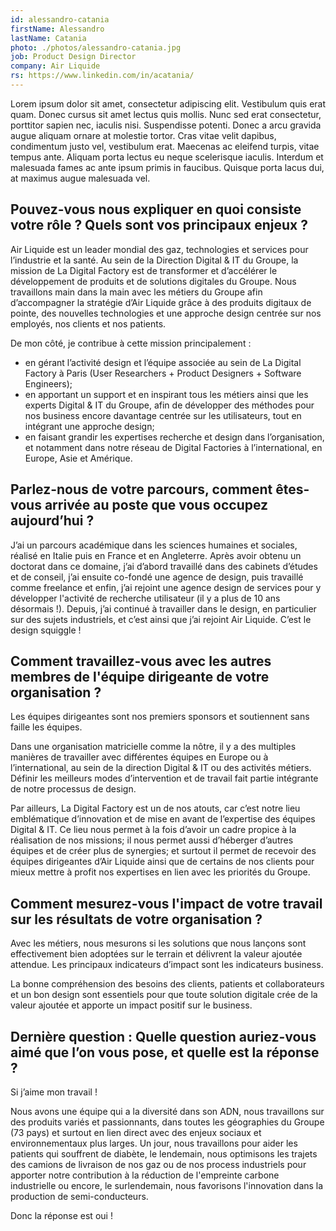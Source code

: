 ```yaml
---
id: alessandro-catania
firstName: Alessandro
lastName: Catania
photo: ./photos/alessandro-catania.jpg
job: Product Design Director
company: Air Liquide
rs: https://www.linkedin.com/in/acatania/
---
```


<p class="fr-text--lead">Lorem ipsum dolor sit amet, consectetur adipiscing elit. Vestibulum quis erat quam. Donec cursus sit amet lectus quis mollis. Nunc sed erat consectetur, porttitor sapien nec, iaculis nisi. Suspendisse potenti. Donec a arcu gravida augue aliquam ornare at molestie tortor. Cras vitae velit dapibus, condimentum justo vel, vestibulum erat. Maecenas ac eleifend turpis, vitae tempus ante. Aliquam porta lectus eu neque scelerisque iaculis. Interdum et malesuada fames ac ante ipsum primis in faucibus. Quisque porta lacus dui, at maximus augue malesuada vel. </p>

<h2 class="fr-h6">Pouvez-vous nous expliquer en quoi consiste votre rôle ? Quels sont vos principaux enjeux ?</h2>

Air Liquide est un leader mondial des gaz, technologies et services pour l’industrie et la santé. Au sein de la Direction Digital & IT du Groupe, la mission de La Digital Factory est de transformer et d’accélérer le développement de produits et de solutions digitales du Groupe. Nous travaillons main dans la main avec les métiers du Groupe afin d’accompagner la stratégie d’Air Liquide grâce à des produits digitaux de pointe, des nouvelles technologies et une approche design centrée sur nos employés, nos clients et nos patients.

De mon côté, je contribue à cette mission principalement :
- en gérant l’activité design et l’équipe associée au sein de La Digital Factory à Paris (User Researchers + Product Designers + Software Engineers);
- en apportant un support et en inspirant tous les métiers ainsi que les experts Digital & IT du Groupe, afin de développer des méthodes pour nos business encore davantage centrée sur les utilisateurs, tout en intégrant une approche design;
- en faisant grandir les expertises recherche et design dans l’organisation, et notamment dans notre réseau de Digital Factories à l’international, en Europe, Asie et Amérique.


<h2 class="fr-h6">Parlez-nous de votre parcours, comment êtes-vous arrivée au poste que vous occupez aujourd’hui ?</h2>

J’ai un parcours académique dans les sciences humaines et sociales, réalisé en Italie puis en France et en Angleterre. Après avoir obtenu un doctorat dans ce domaine, j’ai d’abord travaillé dans des cabinets d’études et de conseil, j’ai ensuite co-fondé une agence de design, puis travaillé comme freelance et enfin, j’ai rejoint une agence design de services pour y développer l'activité de recherche utilisateur (il y a plus de 10 ans désormais !). Depuis, j’ai continué à travailler dans le design, en particulier sur des sujets industriels, et c’est ainsi que j’ai rejoint Air Liquide. C’est le design squiggle !


<h2 class="fr-h6">Comment travaillez-vous avec les autres membres de l'équipe dirigeante de votre organisation ?</h2>

Les équipes dirigeantes sont nos premiers sponsors et soutiennent sans faille les équipes.

Dans une organisation matricielle comme la nôtre, il y a des multiples manières de travailler avec différentes équipes en Europe ou à l’international, au sein de la direction Digital & IT ou des activités métiers. Définir les meilleurs modes d’intervention et de travail fait partie intégrante de notre processus de design.

Par ailleurs, La Digital Factory est un de nos atouts, car c’est notre lieu emblématique d’innovation et de mise en avant de l’expertise des équipes Digital & IT. Ce lieu nous permet à la fois d’avoir un cadre propice à la réalisation de nos missions; il nous permet aussi d’héberger d’autres équipes et de créer plus de synergies; et surtout il permet de recevoir des équipes dirigeantes d’Air Liquide ainsi que de certains de nos clients pour mieux mettre à profit nos expertises en lien avec les priorités du Groupe.


<h2 class="fr-h6">Comment mesurez-vous l'impact de votre travail sur les résultats de votre organisation ?</h2>

Avec les métiers, nous mesurons si les solutions que nous lançons sont effectivement bien adoptées sur le terrain et délivrent la valeur ajoutée attendue. Les principaux indicateurs d’impact sont les indicateurs business.

La bonne compréhension des besoins des clients, patients et collaborateurs et un bon design sont essentiels pour que toute solution digitale crée de la valeur ajoutée et apporte un impact positif sur le business.


<h2 class="fr-h6">Dernière question : Quelle question auriez-vous aimé que l’on vous pose, et quelle est la réponse ?</h2>

Si j’aime mon travail ! 

Nous avons une équipe qui a la diversité dans son ADN, nous travaillons sur des produits variés et passionnants, dans toutes les géographies du Groupe (73 pays) et surtout en lien direct avec des enjeux sociaux et environnementaux plus larges. Un jour, nous travaillons pour aider les patients qui souffrent de diabète, le lendemain, nous optimisons les trajets des camions de livraison de nos gaz ou de nos process industriels pour apporter notre contribution  à la réduction de l'empreinte carbone industrielle ou encore, le surlendemain, nous favorisons l'innovation dans la production de semi-conducteurs.

Donc la réponse est oui !
